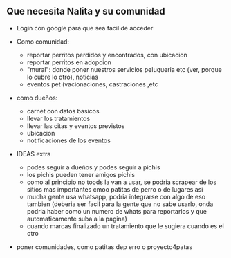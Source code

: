 ## Que necesita Nalita y su comunidad

- Login con google para que sea facil de acceder

- Como comunidad:
  - reportar perritos perdidos y encontrados, con ubicacion
  - reportar perritos en adopcion
  - "mural": donde poner nuestros servicios peluqueria etc (ver, porque lo cubre lo otro), noticias
  - eventos pet (vacionaciones, castraciones ,etc
  
- como dueños:
  - carnet con datos basicos
  - llevar los tratamientos
  - llevar las citas y eventos previstos
  - ubicacion
  - notificaciones de los eventos
  

- IDEAS extra

  - podes seguir a dueños y podes seguir a pichis
  - los pichis pueden tener amigos pichis
  - como al principio no toods la van a usar, se podria scrapear de los sitios mas importantes cmoo patitas de perro o de lugares asi
  - mucha gente usa whatsapp, podria integrarse con algo de eso tambien (deberia ser facil para la gente que no sabe usarlo, onda podria haber como un numero de whats para reportarlos y que automaticamente suba a la pagina)
  - cuando marcas finalizado un tratamiento que le sugiera cuando es el otro
- poner comunidades, como patitas dep erro o proyecto4patas